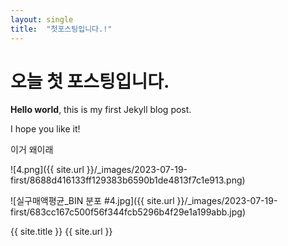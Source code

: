 ```yaml
---
layout: single
title:  "첫포스팅입니다.!"
---
```


# 오늘 첫 포스팅입니다.

**Hello world**, this is my first Jekyll blog post.

I hope you like it!

이거 왜이래

![4.png]({{ site.url }}/_images/2023-07-19-first/8688d416133ff129383b6590b1de4813f7c1e913.png)

![실구매액평균_BIN 분포 #4.jpg]({{ site.url }}/_images/2023-07-19-first/683cc167c500f56f344fcb5296b4f29e1a199abb.jpg)

{{ site.title }}
{{ site.url }}